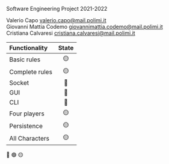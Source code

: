 Software Engineering Project 2021-2022

Valerio Capo valerio.capo@mail.polimi.it\
Giovanni Mattia Codemo giovannimattia.codemo@mail.polimi.it\
Cristiana Calvaresi cristiana.calvaresi@mail.polimi.it

| Functionality    |                       State                        |
|:-----------------|:--------------------------------------------------:|
| Basic rules      | 🟡 |
| Complete rules   | 🟡 |
| Socket           | 🔴 |
| GUI              | 🔴 |
| CLI              | 🔴 |
| Four players     | 🟡 |
| Persistence      | 🟡 |
| All Characters   | 🟡 |

🔴
🟢
🟡
